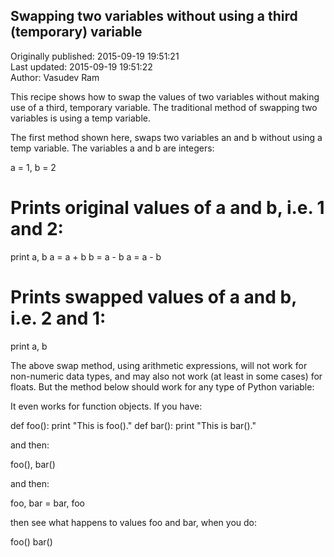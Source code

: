 ## Swapping two variables without using a third (temporary) variable  
Originally published: 2015-09-19 19:51:21  
Last updated: 2015-09-19 19:51:22  
Author: Vasudev Ram  
  
This recipe shows how to swap the values of two variables without making use of a third, temporary variable. The traditional method of swapping two variables is using a temp variable.

The first method shown here, swaps two variables an and b without using a temp variable. The variables a and b are integers:

a = 1, b = 2
# Prints original values of a and b, i.e. 1 and 2:
print a, b
a = a + b
b = a - b
a = a - b
# Prints swapped values of a and b, i.e. 2 and 1:
print a, b

The above swap method, using arithmetic expressions, will not work for non-numeric data types, and may also not work (at least in some cases) for floats. But the method below should work for any type of Python variable:

It even works for function objects. If you have:

def foo(): print "This is foo()."
def bar(): print "This is bar()."

and then:

foo(), bar()

and then:

foo, bar = bar, foo

then see what happens to values foo and bar, when you do:

foo()
bar()




